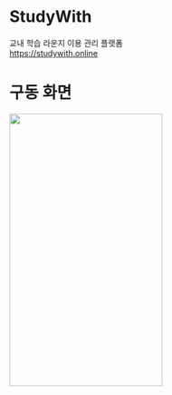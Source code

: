 # StudyWith
교내 학습 라운지 이용 관리 플랫폼 <br>
https://studywith.online

# 구동 화면
<img src="https://github.com/user-attachments/assets/a79b352b-c5d2-40ad-938f-271cd4814553" width="270" height="480"/>
